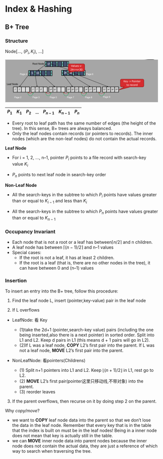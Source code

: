 # Index & Hashing
## B+ Tree

### Structure

Node[…, ($P_i,K_i$), …] 

![20210528150834](https://raw.githubusercontent.com/zxc2012/image/main/20210528150834.png)

|$P_1$|$K_1$|$P_2$|...|$P_{n-1}$|$K_{n-1}$|$P_n$|
|-|-|-|-|-|-|-|

- Every root to leaf path has the same number of edges (the height of the tree). In this
sense, B+ trees are always balanced. 
- Only the leaf nodes contain records (or pointers to records). The
inner nodes (which are the non-leaf nodes) do not contain the actual records.

**Leaf Node**

- For i = 1, 2, ..., n–1, pointer $P_i$ points to a file record with search-key value $K_i$

- $P_n$ points to next leaf node in search-key order

**Non-Leaf Node**

- All the search-keys in the subtree to which $P_i$ points have values greater than or equal to $K_{i-1}$ and less than $K_i$ 

- All the search-keys in the subtree to which $P_n$ points have values greater than or equal to $K_{n-1}$

### Occupancy Invariant

- Each node that is not a root or a leaf has between$\lceil n/2 \rceil$ and n children.
- A leaf node has between $\lceil (n-1)/2 \rceil$ and n–1 values
- Special cases: 
    - If the root is not a leaf, it has at least 2 children.
    - If the root is a leaf (that is, there are no other nodes in the tree), it can have between 0 and (n–1) values

### Insertion

To insert an entry into the B+ tree, follow this procedure:

1. Find the leaf node L, insert (pointer,key-value) pair in the leaf node

2. If L overflows
- LeafNode: 看 Key

    - (1)take the 2d+1 (pointer,search-key value) pairs (including the one being inserted,also there is a next pointer) in sorted order. Split into L1 and L2. Keep d pairs in L1 (this means d + 1 pairs will go in L2).
    - (2)If L was a leaf node, **COPY** L2’s first pair into the parent.
    If L was not a leaf node, **MOVE** L2’s first pair into the parent.

- NonLeafNode: 看pointers(Childrens)

    - (1) Split n+1 pointers into L1 and L2. 
    Keep $\lfloor{(n+1)/2}\rfloor$ in L1, rest go to L2.
    - (2) **MOVE** L2’s first pair(pointer这里只移动线,不带对象) into the parent.
    - (3) reorder leaves

3. If the parent overflows, then recurse on it by doing step 2 on the parent.

Why *copy/move*?

- we want to **COPY** leaf node data into the parent so that we don’t lose the data in the
leaf node. Remember that every key that is in the table that the index is built on must be in
the leaf nodes! Being in a inner node does not mean that key is actually still in the table.
- we can **MOVE** inner node data into parent nodes because the inner node does
not contain the actual data, they are just a reference of which way to search when traversing the tree.